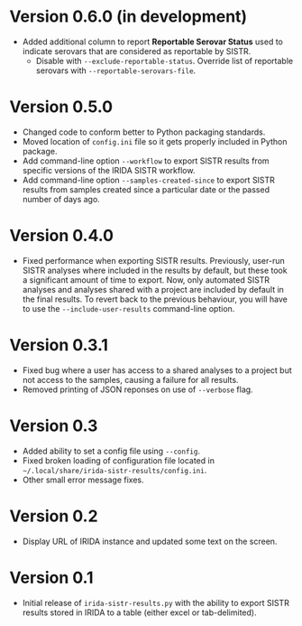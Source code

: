 # Version 0.6.0 (in development)

* Added additional column to report **Reportable Serovar Status** used to indicate serovars that are considered as reportable by SISTR.
    * Disable with `--exclude-reportable-status`. Override list of reportable serovars with `--reportable-serovars-file`.

# Version 0.5.0

* Changed code to conform better to Python packaging standards.
* Moved location of `config.ini` file so it gets properly included in Python package.
* Add command-line option `--workflow` to export SISTR results from specific versions of the IRIDA SISTR workflow.
* Add command-line option `--samples-created-since` to export SISTR results from samples created since a particular date or the passed number of days ago.

# Version  0.4.0

* Fixed performance when exporting SISTR results.  Previously, user-run SISTR analyses where included in the results by default, but these took a significant amount of time to export.  Now, only automated SISTR analyses and analyses shared with a project are included by default in the final results.  To revert back to the previous behaviour, you will have to use the `--include-user-results` command-line option.

# Version 0.3.1

* Fixed bug where a user has access to a shared analyses to a project but not access to the samples, causing a failure for all results.
* Removed printing of JSON reponses on use of `--verbose` flag.

# Version 0.3

* Added ability to set a config file using `--config`.
* Fixed broken loading of configuration file located in `~/.local/share/irida-sistr-results/config.ini`.
* Other small error message fixes.

# Version 0.2

* Display URL of IRIDA instance and updated some text on the screen.

# Version 0.1

* Initial release of `irida-sistr-results.py` with the ability to export SISTR results stored in IRIDA to a table (either excel or tab-delimited).
